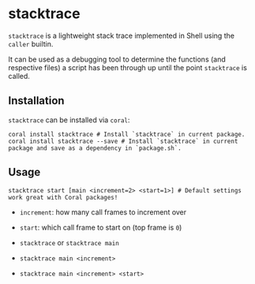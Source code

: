 # stacktrace
`stacktrace` is a lightweight stack trace implemented in Shell using the `caller` builtin.

It can be used as a debugging tool to determine the functions (and respective files) a script has been through up until the point `stacktrace` is called.

## Installation
`stacktrace` can be installed via `coral`:

```shell
coral install stacktrace # Install `stacktrace` in current package.
coral install stacktrace --save # Install `stacktrace` in current package and save as a dependency in `package.sh`.
```

## Usage
```shell
stacktrace start [main <increment=2> <start=1>] # Default settings work great with Coral packages!
```


- `increment`: how many call frames to increment over
- `start`: which call frame to start on (top frame is `0`)


- `stacktrace` or `stacktrace main`
- `stacktrace main <increment>`
- `stacktrace main <increment> <start>`
